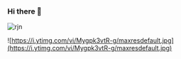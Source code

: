 ### Hi there 👋 

![rjn](https://user-images.githubusercontent.com/40242166/234589168-3ec4b28c-51a9-47ac-b475-e97f10baa175.gif)



![https://i.ytimg.com/vi/Mygpk3vtR-g/maxresdefault.jpg](https://i.ytimg.com/vi/Mygpk3vtR-g/maxresdefault.jpg)

